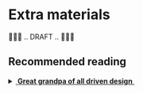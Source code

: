 # Extra materials

🚧🚧🚧 .. DRAFT .. 🚧🚧🚧

## Recommended reading 

<details><summary><ins>&nbsp;<b>Great grandpa of all driven design</b>&nbsp;</ins></summary>
&nbsp;

🚧 COMING...NEXT

